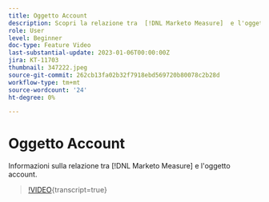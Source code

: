 ```yaml
---
title: Oggetto Account
description: Scopri la relazione tra  [!DNL Marketo Measure]  e l'oggetto account.
role: User
level: Beginner
doc-type: Feature Video
last-substantial-update: 2023-01-06T00:00:00Z
jira: KT-11703
thumbnail: 347222.jpeg
source-git-commit: 262cb13fa02b32f7918ebd569720b80078c2b28d
workflow-type: tm+mt
source-wordcount: '24'
ht-degree: 0%

---
```



# Oggetto Account

Informazioni sulla relazione tra [!DNL Marketo Measure] e l&#39;oggetto account.

>[!VIDEO](https://video.tv.adobe.com/v/347222/?learn=on){transcript=true}
